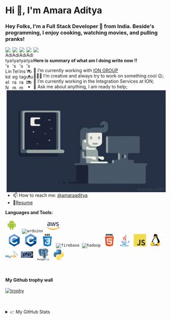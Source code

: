 <h1 align="left">Hi 👋, I'm Amara Aditya</h1>
<h3 align="left">Hey Folks, I'm a Full Stack Developer 🚀 from India. Beside's programming, I enjoy cooking, watching movies, and pulling pranks!</h3>

<a href="https://www.linkedin.com/in/amara-aditya-4bb672205/">
  <img align="left" alt="Aditya's LinkdeIN" width="22px" src="https://cdn.jsdelivr.net/npm/simple-icons@v3/icons/linkedin.svg" />
</a>
<a href="https://t.me/AmaraAditya">
  <img align="left" alt="Aditya's Telegram" width="22px" src="https://cdn.jsdelivr.net/npm/simple-icons@v3/icons/telegram.svg" />
</a>
<a href="https://www.instagram.com/amaraaditya294/">
  <img align="left" alt="Aditya's Instagram" width="22px" src="https://cdn.jsdelivr.net/npm/simple-icons@v3/icons/instagram.svg" />
</a>
<a href="https://www.youtube.com/channel/UCN76-OMalkjtfZE7LOFOTyw">
  <img align="left" alt="Aditya's Youtube" width="22px" src="https://cdn.jsdelivr.net/npm/simple-icons@v3/icons/youtube.svg" />
</a>

![](https://visitor-badge.glitch.me/badge?page_id=AdityaAmara.AdityaAmara)

<img align="right" alt="GIF" src="https://raw.githubusercontent.com/AdityaAmara/AdityaAmara/main/code.gif" width="500" height="320" />
  
**Here is summary of what am I doing write now !!**
- 🔭 I’m currently working with [ION GROUP](https://iongroup.com/)
- 👨🏽‍💻 I’m creative and always try to work on something cool :wink:;
- 🌱 I’m currently working in the Integration Services at ION; 
- 💬 Ask me about anything, I am ready to help;
- 📫 How to reach me: [@amaraaditya](http://amaraaditya.herokuapp.com/)
- 📝[Resume](http://amaraaditya.herokuapp.com/resume.pdf)

**Languages and Tools:**

<code><img src="https://raw.githubusercontent.com/devicons/devicon/master/icons/android/android-original-wordmark.svg" alt="android" width="40" height="40"/></code> &nbsp;
<code><img src="https://cdn.worldvectorlogo.com/logos/arduino-1.svg" alt="arduino" width="40" height="40"/></code> &nbsp;
<code><img src="https://raw.githubusercontent.com/devicons/devicon/master/icons/amazonwebservices/amazonwebservices-original-wordmark.svg" alt="aws" width="40" height="40"/> </code> &nbsp;
<code><img src="https://raw.githubusercontent.com/devicons/devicon/master/icons/c/c-original.svg" alt="c" width="40" height="40"/></code> &nbsp;
<code><img src="https://raw.githubusercontent.com/devicons/devicon/master/icons/cplusplus/cplusplus-original.svg" alt="cplusplus" width="40" height="40"/></code> &nbsp;
<code><img src="https://raw.githubusercontent.com/devicons/devicon/master/icons/css3/css3-original-wordmark.svg" alt="css3" width="40" height="40"/></code>&nbsp;
<code><img src="https://www.vectorlogo.zone/logos/firebase/firebase-icon.svg" alt="firebase" width="40" height="40"/></code>&nbsp;
<code><img src="https://www.vectorlogo.zone/logos/apache_hadoop/apache_hadoop-icon.svg" alt="hadoop" width="40" height="40"/></code>&nbsp;
<code><img src="https://raw.githubusercontent.com/devicons/devicon/master/icons/html5/html5-original-wordmark.svg" alt="html5" width="40" height="40"/></code>&nbsp;
<code><img src="https://raw.githubusercontent.com/devicons/devicon/master/icons/java/java-original.svg" alt="java" width="40" height="40"/></code>&nbsp;
<code><img src="https://raw.githubusercontent.com/devicons/devicon/master/icons/javascript/javascript-original.svg" alt="javascript" width="40" height="40"/></code>&nbsp;
<code><img src="https://raw.githubusercontent.com/devicons/devicon/master/icons/linux/linux-original.svg" alt="linux" width="40" height="40"/></code>&nbsp;
<code><img src="https://raw.githubusercontent.com/devicons/devicon/master/icons/mysql/mysql-original-wordmark.svg" alt="mysql" width="40" height="40"/></code>&nbsp;
<code><img src="https://raw.githubusercontent.com/devicons/devicon/master/icons/php/php-original.svg" alt="php" width="40" height="40"/></code> &nbsp;
<code><img src="https://raw.githubusercontent.com/devicons/devicon/master/icons/postgresql/postgresql-original-wordmark.svg" alt="postgresql" width="40" height="40"/></code>&nbsp;
<code><img src="https://raw.githubusercontent.com/devicons/devicon/master/icons/python/python-original.svg" alt="python" width="40" height="40"/></code>&nbsp;

<br><br>
**My Github trophy wall**<br><br>
[![trophy](https://github-profile-trophy.vercel.app/?username=adityaamara&theme=onedark)](https://github.com/ryo-ma/github-profile-trophy)
<br>
<br>
<br>
<details>
<summary>📈 My GitHub Stats</summary>
<p align="center"> <img src="https://github-readme-stats.vercel.app/api?username=adityaamara&show_icons=true&theme=gotham" alt="scorchingshade"/>
<p align="center"><img align="center" src="https://github-readme-streak-stats.herokuapp.com/?user=adityaamara&show_icons=true&theme=gotham" alt="adityaamara"/></p>
</details>

